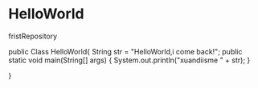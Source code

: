 # HelloWorld
fristRepository


public Class HelloWorld{
  String str = "HelloWorld,i come back!";
  public static void main(String[] args) {
	  System.out.println("xuandiisme " + str);
	}

}
